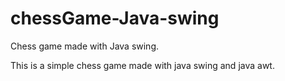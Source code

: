 # chessGame-Java-swing
Chess game made with Java swing.

This is a simple chess game made with java swing and java awt.
